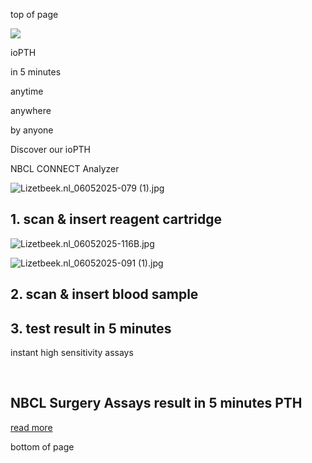 top of page

![](https://static.wixstatic.com/media/d70e39_ec5914b45a704ffcaeaabfa9ab925604f000.jpg/v1/fill/w_1392,h_626,al_c,q_85,usm_0.33_1.00_0.00,enc_avif,quality_auto/d70e39_ec5914b45a704ffcaeaabfa9ab925604f000.jpg)

ioPTH

in 5 minutes

anytime

anywhere

by anyone

Discover our ioPTH

NBCL CONNECT Analyzer

![Lizetbeek.nl_06052025-079 (1).jpg](https://static.wixstatic.com/media/d70e39_a9a24b4663c5493c98f70e54ac56474f~mv2.jpg/v1/crop/x_320,y_0,w_1280,h_1280/fill/w_160,h_160,al_c,q_80,usm_0.66_1.00_0.01,enc_avif,quality_auto/Lizetbeek_nl_06052025-079%20(1).jpg)

## 1\. scan & insert reagent cartridge

![Lizetbeek.nl_06052025-116B.jpg](https://static.wixstatic.com/media/fbbb01_63a2194268a34062b3219ae6b226f9d0~mv2.jpg/v1/crop/x_347,y_0,w_1067,h_1067/fill/w_160,h_160,al_c,q_80,usm_0.66_1.00_0.01,enc_avif,quality_auto/Lizetbeek_nl_06052025-116B.jpg)

![Lizetbeek.nl_06052025-091 (1).jpg](https://static.wixstatic.com/media/d70e39_0e250e2e926842b29cc17f95025423fa~mv2.jpg/v1/crop/x_320,y_0,w_1280,h_1280/fill/w_160,h_160,al_c,q_80,usm_0.66_1.00_0.01,enc_avif,quality_auto/Lizetbeek_nl_06052025-091%20(1).jpg)

## 2\. scan & insert blood sample

## 3\. test result in   5 minutes

instant high sensitivity assays

​

## NBCL Surgery Assays  result in 5 minutes    PTH

[read more](https://www.nbcl.nl/assays)

bottom of page